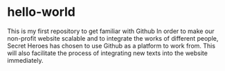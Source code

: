# hello-world
This is my first repository to get familiar with Github
In order to make our non-profit website scalable and to integrate the works of different people, Secret Heroes has chosen to use Github as a platform to work from. This will also facilitate the process of integrating new texts into the website immediately.
